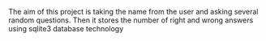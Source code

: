 The aim of this project is taking the name from the user and asking several random questions.
Then it stores the number of right and wrong answers using sqlite3 database technology
